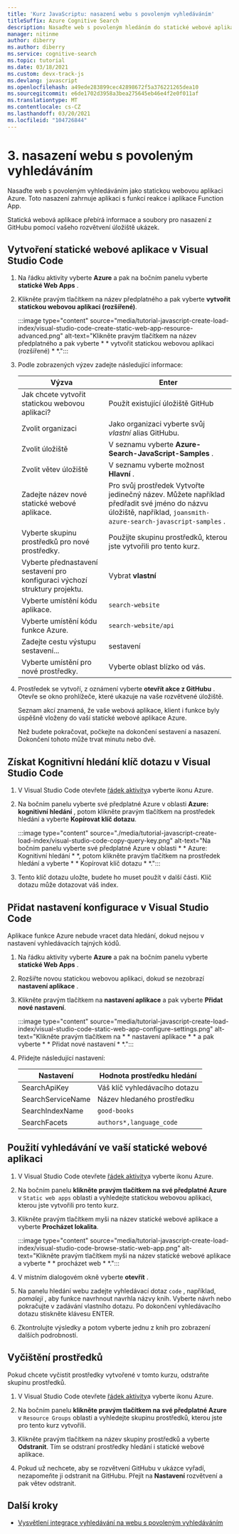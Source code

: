 ```yaml
---
title: 'Kurz JavaScriptu: nasazení webu s povoleným vyhledáváním'
titleSuffix: Azure Cognitive Search
description: Nasaďte web s povoleným hledáním do statické webové aplikace Azure.
manager: nitinme
author: diberry
ms.author: diberry
ms.service: cognitive-search
ms.topic: tutorial
ms.date: 03/18/2021
ms.custom: devx-track-js
ms.devlang: javascript
ms.openlocfilehash: a49ede283899cec42898672f5a376221265dea10
ms.sourcegitcommit: e6de1702d3958a3bea275645eb46e4f2e0f011af
ms.translationtype: MT
ms.contentlocale: cs-CZ
ms.lasthandoff: 03/20/2021
ms.locfileid: "104726844"
---
```

# <a name="3---deploy-the-search-enabled-website"></a>3. nasazení webu s povoleným vyhledáváním

Nasaďte web s povoleným vyhledáváním jako statickou webovou aplikaci Azure. Toto nasazení zahrnuje aplikaci s funkcí reakce i aplikace Function App.  

Statická webová aplikace přebírá informace a soubory pro nasazení z GitHubu pomocí vašeho rozvětvení úložiště ukázek.  

## <a name="create-a-static-web-app-in-visual-studio-code"></a>Vytvoření statické webové aplikace v Visual Studio Code

1. Na řádku aktivity vyberte **Azure** a pak na bočním panelu vyberte **statické Web Apps** . 
1. Klikněte pravým tlačítkem na název předplatného a pak vyberte **vytvořit statickou webovou aplikaci (rozšířené)**.    

    :::image type="content" source="media/tutorial-javascript-create-load-index/visual-studio-code-create-static-web-app-resource-advanced.png" alt-text="Klikněte pravým tlačítkem na název předplatného a pak vyberte * * vytvořit statickou webovou aplikaci (rozšířené) * *.":::

1. Podle zobrazených výzev zadejte následující informace:

    |Výzva|Enter|
    |--|--|
    |Jak chcete vytvořit statickou webovou aplikaci?|Použít existující úložiště GitHub|
    |Zvolit organizaci|Jako organizaci vyberte svůj _vlastní_ alias GitHubu.|
    |Zvolit úložiště|V seznamu vyberte **Azure-Search-JavaScript-Samples** . |
    |Zvolit větev úložiště|V seznamu vyberte možnost **Hlavní** . |
    |Zadejte název nové statické webové aplikace.|Pro svůj prostředek Vytvořte jedinečný název. Můžete například předřadit své jméno do názvu úložiště, například, `joansmith-azure-search-javascript-samples` . |
    |Vyberte skupinu prostředků pro nové prostředky.|Použijte skupinu prostředků, kterou jste vytvořili pro tento kurz.|
    |Vyberte přednastavení sestavení pro konfiguraci výchozí struktury projektu.|Vybrat **vlastní**|
    |Vyberte umístění kódu aplikace.|`search-website`|
    |Vyberte umístění kódu funkce Azure.|`search-website/api`|
    |Zadejte cestu výstupu sestavení...|sestavení|
    |Vyberte umístění pro nové prostředky.|Vyberte oblast blízko od vás.|

1. Prostředek se vytvoří, z oznámení vyberte **otevřít akce z GitHubu** . Otevře se okno prohlížeče, které ukazuje na vaše rozvětvené úložiště. 

    Seznam akcí znamená, že vaše webová aplikace, klient i funkce byly úspěšně vloženy do vaší statické webové aplikace Azure. 

    Než budete pokračovat, počkejte na dokončení sestavení a nasazení. Dokončení tohoto může trvat minutu nebo dvě.

## <a name="get-cognitive-search-query-key-in-visual-studio-code"></a>Získat Kognitivní hledání klíč dotazu v Visual Studio Code

1. V Visual Studio Code otevřete [řádek aktivity](https://code.visualstudio.com/docs/getstarted/userinterface)a vyberte ikonu Azure. 

1. Na bočním panelu vyberte své předplatné Azure v oblasti **Azure: kognitivní hledání** , potom klikněte pravým tlačítkem na prostředek hledání a vyberte **Kopírovat klíč dotazu**. 

    :::image type="content" source="./media/tutorial-javascript-create-load-index/visual-studio-code-copy-query-key.png" alt-text="Na bočním panelu vyberte své předplatné Azure v oblasti * * Azure: Kognitivní hledání * *, potom klikněte pravým tlačítkem na prostředek hledání a vyberte * * Kopírovat klíč dotazu * *.":::

1. Tento klíč dotazu uložte, budete ho muset použít v další části. Klíč dotazu může dotazovat váš index. 

## <a name="add-configuration-settings-in-visual-studio-code"></a>Přidat nastavení konfigurace v Visual Studio Code

Aplikace funkce Azure nebude vracet data hledání, dokud nejsou v nastavení vyhledávacích tajných kódů. 

1. Na řádku aktivity vyberte **Azure** a pak na bočním panelu vyberte **statické Web Apps** . 
1. Rozšiřte novou statickou webovou aplikaci, dokud se nezobrazí **nastavení aplikace** .
1. Klikněte pravým tlačítkem na **nastavení aplikace** a pak vyberte **Přidat nové nastavení**.

    :::image type="content" source="media/tutorial-javascript-create-load-index/visual-studio-code-static-web-app-configure-settings.png" alt-text="Klikněte pravým tlačítkem na * * nastavení aplikace * * a pak vyberte * * Přidat nové nastavení * *.":::

1. Přidejte následující nastavení:

    |Nastavení|Hodnota prostředku hledání|
    |--|--|
    |SearchApiKey|Váš klíč vyhledávacího dotazu|
    |SearchServiceName|Název hledaného prostředku|
    |SearchIndexName|`good-books`|
    |SearchFacets|`authors*,language_code`|

## <a name="use-search-in-your-static-web-app"></a>Použití vyhledávání ve vaší statické webové aplikaci

1. V Visual Studio Code otevřete [řádek aktivity](https://code.visualstudio.com/docs/getstarted/userinterface)a vyberte ikonu Azure.
1. Na bočním panelu **klikněte pravým tlačítkem na své předplatné Azure** v `Static web apps` oblasti a vyhledejte statickou webovou aplikaci, kterou jste vytvořili pro tento kurz.
1. Klikněte pravým tlačítkem myši na název statické webové aplikace a vyberte **Procházet lokalita**.
    
    :::image type="content" source="media/tutorial-javascript-create-load-index/visual-studio-code-browse-static-web-app.png" alt-text="Klikněte pravým tlačítkem myši na název statické webové aplikace a vyberte * * procházet web * *.":::    

1. V místním dialogovém okně vyberte **otevřít** .
1. Na panelu hledání webu zadejte vyhledávací dotaz `code` , například, _pomaleji_ , aby funkce navrhnout navrhla názvy knih. Vyberte návrh nebo pokračujte v zadávání vlastního dotazu. Po dokončení vyhledávacího dotazu stiskněte klávesu ENTER. 
1. Zkontrolujte výsledky a potom vyberte jednu z knih pro zobrazení dalších podrobností. 

## <a name="clean-up-resources"></a>Vyčištění prostředků

Pokud chcete vyčistit prostředky vytvořené v tomto kurzu, odstraňte skupinu prostředků.

1. V Visual Studio Code otevřete [řádek aktivity](https://code.visualstudio.com/docs/getstarted/userinterface)a vyberte ikonu Azure. 

1. Na bočním panelu **klikněte pravým tlačítkem na své předplatné Azure** v `Resource Groups` oblasti a vyhledejte skupinu prostředků, kterou jste pro tento kurz vytvořili.
1. Klikněte pravým tlačítkem na název skupiny prostředků a vyberte **Odstranit**.
    Tím se odstraní prostředky hledání i statické webové aplikace.
1. Pokud už nechcete, aby se rozvětvení GitHubu v ukázce vyřadí, nezapomeňte ji odstranit na GitHubu. Přejít na **Nastavení** rozvětvení a pak větev odstranit. 


## <a name="next-steps"></a>Další kroky

* [Vysvětlení integrace vyhledávání na webu s povoleným vyhledáváním](tutorial-javascript-search-query-integration.md)
